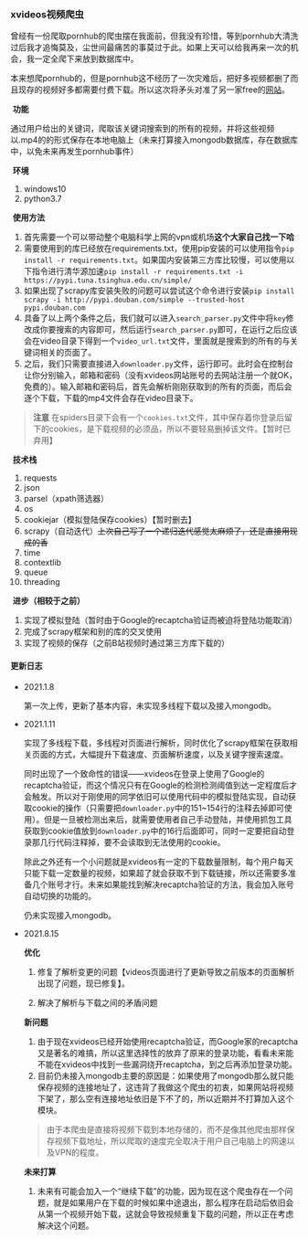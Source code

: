 ### xvideos视频爬虫

​	曾经有一份爬取pornhub的爬虫摆在我面前，但我没有珍惜，等到pornhub大清洗过后我才追悔莫及，尘世间最痛苦的事莫过于此。如果上天可以给我再来一次的机会，我一定全爬下来放到数据库中。

​	本来想爬pornhub的，但是pornhub这不经历了一次灾难后，把好多视频都删了而且现存的视频好多都需要付费下载。所以这次将矛头对准了另一家free的[网站](https://www.xvideos.com)。

​	**功能**

​	通过用户给出的关键词，爬取该关键词搜索到的所有的视频，并将这些视频以.mp4的的形式保存在本地电脑上（未来打算接入mongodb数据库，存在数据库中，以免未来再发生pornhub事件）

​	**环境**

1. windows10
2. python3.7

​	**使用方法**

1. 首先需要一个可以带动整个电脑科学上网的vpn或机场**这个大家自己找一下哈**
2. 需要使用到的库已经放在requirements.txt，使用pip安装的可以使用指令`pip install -r requirements.txt`。如果国内安装第三方库比较慢，可以使用以下指令进行清华源加速`pip install -r requirements.txt -i https://pypi.tuna.tsinghua.edu.cn/simple/`
3. 如果出现了scrapy库安装失败的问题可以尝试这个命令进行安装`pip install scrapy -i http://pypi.douban.com/simple --trusted-host pypi.douban.com`
4. 具备了以上两个条件之后，我们就可以进入`search_parser.py`文件中将`key`修改成你要搜索的内容即可，然后运行`search_parser.py`即可，在运行之后应该会在video目录下得到一个`video_url.txt`文件，里面就是搜索到的所有的与关键词相关的页面了。
5. 之后，我们只需要直接进入`downloader.py`文件，运行即可。此时会在控制台让你分别输入，邮箱和密码（没有xvideos网站账号的去网站注册一个就OK，免费的）。输入邮箱和密码后，首先会解析刚刚获取到的所有的页面，而后会逐个下载，下载的mp4文件会存在video目录下。

> **注意** 在spiders目录下会有一个`cookies.txt`文件，其中保存着你登录后留下的cookies，是下载视频的必须品，所以不要轻易删掉该文件。【暂时已弃用】

​	**技术栈**

1. requests
2. json
3. parsel（xpath筛选器）
4. os
5. cookiejar（模拟登陆保存cookies）【暂时删去】
6. scrapy（自动迭代）~~上次自己写了一个递归迭代感觉太麻烦了，还是直接用现成的香~~
7. time
8. contextlib
9. queue
10. threading

​	**进步（相较于之前）**

1.  实现了模拟登陆（暂时由于Google的recaptcha验证而被迫将登陆功能取消）
2. 完成了scrapy框架和别的库的交叉使用
3. 实现了视频的保存（之前B站视频时通过第三方库下载的）

#### 更新日志

- 2021.1.8 

  第一次上传，更新了基本内容，未实现多线程下载以及接入mongodb。

- 2021.1.11

  实现了多线程下载，多线程对页面进行解析，同时优化了scrapy框架在获取相关页面的方式，大幅提升下载速度、页面解析速度，以及关键字搜索速度。

  同时出现了一个致命性的错误——xvideos在登录上使用了Google的recaptcha验证，而这个情况只有在Google的检测检测阈值到达一定程度后才会触发。所以对于刚使用的同学依旧可以使用代码中的模拟登陆实现，自动获取cookie的操作（只需要把`downloader.py`中的151~154行的注释去掉即可使用）。但是一旦被检测出来后，就需要使用者自己手动登陆，并使用抓包工具获取到cookie值放到`downloader.py`中的16行后面即可，同时一定要把自动登录那几行代码注释掉，要不会读取到无法使用的cookie。

  除此之外还有一个小问题就是xvideos有一定的下载数量限制，每个用户每天只能下载一定数量的视频，如果超了就会获取不到下载链接，所以还需要多准备几个账号才行。未来如果能找到解决recaptcha验证的方法，我会加入账号自动切换的功能的。

  仍未实现接入mongodb。
  
- 2021.8.15

  **优化**

  1. 修复了解析变更的问题【videos页面进行了更新导致之前版本的页面解析出现了问题，现已修复】。

   	2. 解决了解析与下载之间的矛盾问题

  **新问题**

  1. 由于现在xvideos已经开始使用recaptcha验证，而Google家的recaptcha又是著名的难搞，所以这里选择性的放弃了原来的登录功能，看看未来能不能在xvideos中找到一些漏洞绕开recaptcha，到之后再添加登录功能。
  2. 目前仍未接入mongodb主要的原因是：如果使用了mongodb那么就只能保存视频的连接地址了，这违背了我做这个爬虫的初衷，如果网站将视频下架了，那么空有连接地址依旧是下不了的，所以近期并不打算加入这个模块。

  > 由于本爬虫是直接将视频下载到本地存储的，而不是像其他爬虫那样保存视频下载地址，所以爬取的速度完全取决于用户自己电脑上的网速以及VPN的程度。

  **未来打算**

  1. 未来有可能会加入一个“继续下载”的功能，因为现在这个爬虫存在一个问题，就是如果用户在下载的时候如果中途退出，那么程序在启动后依旧会从第一个视频开始下载，这就会导致视频重复下载的问题，所以正在考虑解决这个问题。